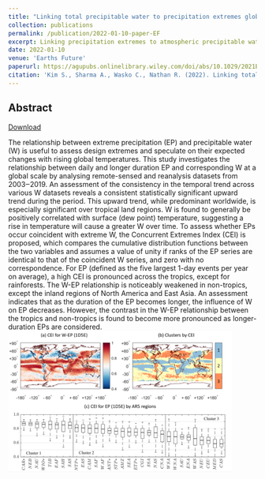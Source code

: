 ```yaml
---
title: "Linking total precipitable water to precipitation extremes globally"
collection: publications
permalink: /publication/2022-01-10-paper-EF
excerpt: Linking precipitation extremes to atmospheric precipitable water.
date: 2022-01-10
venue: 'Earths Future'
paperurl: https://agupubs.onlinelibrary.wiley.com/doi/abs/10.1029/2021EF002473
citation: 'Kim S., Sharma A., Wasko C., Nathan R. (2022). Linking total precipitable water to precipitation extremes globally, <i>Earth’s Future</i>, Accepted'
---
```

## Abstract
[Download](https://steelpl.github.io/files/2022_EF_Kim.pdf)

The relationship between extreme precipitation (EP) and precipitable water (W) is useful to assess design extremes and speculate on their expected changes with rising global temperatures. This study investigates the relationship between daily and longer duration EP and corresponding W at a global scale by analysing remote-sensed and reanalysis datasets from 2003‒2019. An assessment of the consistency in the temporal trend across various W datasets reveals a consistent statistically significant upward trend during the period. This upward trend, while predominant worldwide, is especially significant over tropical land regions. W is found to generally be positively correlated with surface (dew point) temperature, suggesting a rise in temperature will cause a greater W over time. To assess whether EPs occur coincident with extreme W, the Concurrent Extremes Index (CEI) is proposed, which compares the cumulative distribution functions between the two variables and assumes a value of unity if ranks of the EP series are identical to that of the coincident W series, and zero with no correspondence. For EP (defined as the five largest 1-day events per year on average), a high CEI is pronounced across the tropics, except for rainforests. The W-EP relationship is noticeably weakened in non-tropics, except the inland regions of North America and East Asia. An assessment indicates that as the duration of the EP becomes longer, the influence of W on EP decreases. However, the contrast in the W-EP relationship between the tropics and non-tropics is found to become more pronounced as longer-duration EPs are considered.
<br/><img src='/images/2022_EF_WEP.png' width="90%" height="90%">